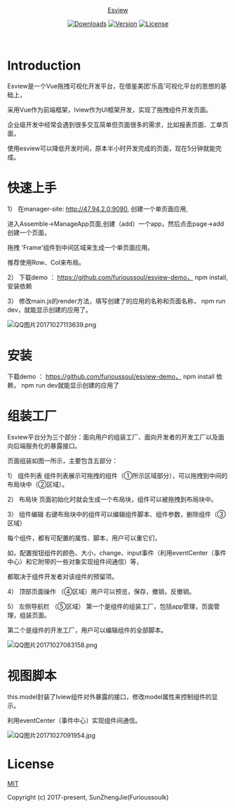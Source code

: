 <p align="center"><a href="#">Esview</p>

<p align="center">
  <a href="https://www.npmjs.com/package/esview"><img src="https://img.shields.io/npm/dm/esview.svg" alt="Downloads"></a>
  <a href="https://www.npmjs.com/package/esview"><img src="https://img.shields.io/npm/v/esview.svg" alt="Version"></a>
  <a href="https://www.npmjs.com/package/esview"><img src="https://img.shields.io/npm/l/esview.svg" alt="License"></a>
   <br>
</p>
  

# Introduction
Esview是一个Vue拖拽可视化开发平台，在借鉴美团’乐高’可视化平台的思想的基础上，

采用Vue作为前端框架，Iview作为UI框架开发，实现了拖拽组件开发页面。

企业级开发中经常会遇到很多交互简单但页面很多的需求，比如报表页面、工单页面，

使用esview可以降低开发时间，原本半小时开发完成的页面，现在5分钟就能完成。


# 快速上手
1） 在manager-site: http://47.94.2.0:9090, 创建一个单页面应用,

 进入Assemble->ManageApp页面,创建（add）一个app，然后点击page->add创建一个页面，

 拖拽 'Frame'组件到中间区域来生成一个单页面应用。

 推荐使用Row、Col来布局。


2） 下载demo ： https://github.com/furioussoul/esview-demo， npm install,安装依赖


3） 修改main.js的render方法，填写创建了的应用的名称和页面名称， npm run dev，就能显示创建的应用了。

![QQ图片20171027113639.png](http://chuantu.biz/t6/114/1509075922x986935075.png)


# 安装
下载demo ： https://github.com/furioussoul/esview-demo， npm install 依赖， npm run dev就能显示创建的应用了



# 组装工厂
Esview平台分为三个部分：面向用户的组装工厂、面向开发者的开发工厂以及面向后端服务化的暴露接口。

页面组装如图一所示，主要包含五部分：

1） 组件列表
组件列表展示可拖拽的组件（①所示区域部分），可以拖拽到中间的布局块中（②区域）。

2） 布局块
页面初始化时就会生成一个布局块，组件可以被拖拽到布局块中。

3） 组件编辑
右键布局块中的组件可以编辑组件脚本、组件参数，删除组件（③区域）

每个组件，都有可配置的属性、脚本，用户可以重它们，

如，配置按钮组件的颜色、大小，change、input事件（利用eventCenter（事件中心）和它附带的一些对象实现组件间通信）等，

都取决于组件开发者对该组件的预留项。

4） 顶部页面操作
（④区域）用户可以预览，保存，撤销，反撤销。

5） 左侧导航栏
（⑤区域）
第一个是组件的组装工厂，包括app管理，页面管理，组装页面。

第二个是组件的开发工厂，用户可以编辑组件的全部脚本。

![QQ图片20171027083158.png](http://chuantu.biz/t6/114/1509075952x986935075.png)


# 视图脚本
this.model封装了Iview组件对外暴露的接口，修改model属性来控制组件的显示。

利用eventCenter（事件中心）实现组件间通信。

![QQ图片20171027091954.jpg](http://chuantu.biz/t6/114/1509075967x986935075.jpg)

# License
[MIT](https://opensource.org/licenses/MIT)

Copyright (c) 2017-present,  SunZhengJie(Furioussoulk)
